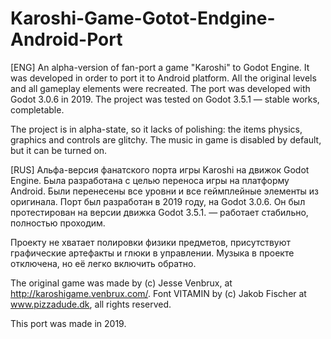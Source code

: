 # Karoshi-Game-Gotot-Endgine-Android-Port
 
[ENG] An alpha-version of fan-port a game "Karoshi" to Godot Engine. It was developed in order to port it to Android platform.
All the original levels and all gameplay elements were recreated. The port was developed with Godot 3.0.6 in 2019.
The project was tested on Godot 3.5.1 — stable works, completable.

The project is in alpha-state, so it lacks of polishing: the items physics, graphics and controls are glitchy.
The music in game is disabled by default, but it can be turned on.




[RUS] Альфа-версия фанатского порта игры Karoshi на движок Godot Engine. Была разработана с целью переноса игры на платформу Android.
Были перенесены все уровни и все геймплейные элементы из оригинала. Порт был разработан в 2019 году, на Godot 3.0.6.
Он был протестирован на версии движка Godot 3.5.1. — работает стабильно, полностью проходим.

Проекту не хватает полировки физики предметов, присутствуют графические артефакты и глюки в управлении.
Музыка в проекте отключена, но её легко включить обратно.




The original game was made by (c) Jesse Venbrux, at http://karoshigame.venbrux.com/.
Font VITAMIN by (c) Jakob Fischer at www.pizzadude.dk,  all rights reserved.

This port was made in 2019.
